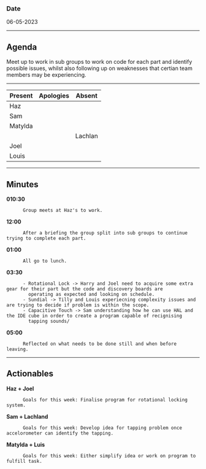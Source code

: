 
### Date 

06-05-2023
___
## Agenda
Meet up to work in sub groups to work on code for each part and identify possible issues, whilst also following up on weaknesses
that certian team members may be experiencing. 
___

| Present  | Apologies | Absent |
| ------------- | ------------- | ------------- |
| Haz  |   |    |
| Sam  |   |   |
| Matylda  |    |   |
|   |    |  Lachlan  |
| Joel |    |   |
| Louis  |   |   |

___

## Minutes

        
**010:30**  
          
          Group meets at Haz's to work.
          
**12:00** 
          
          After a briefing the group split into sub groups to continue trying to complete each part. 

**01:00**
          
          All go to lunch.

**03:30**   

          - Rotational Lock -> Harry and Joel need to acquire some extra gear for their part but the code and discovery boards are 
            operating as expected and looking on schedule. 
          - Sundial -> Tilly and Louis experiecning complexity issues and are trying to decide if problem is within the scope.
          - Capacitive Touch -> Sam understanding how he can use HAL and the IDE cube in order to create a program capable of recignising
            tapping sounds/
          
**05:00**   

          Reflected on what needs to be done still and when before leaving.
          
          
___
## Actionables

**Haz + Joel**  
          
          Goals for this week: Finalise program for rotational locking system. 
          
**Sam + Lachland**  
          
          Goals for this week: Develop idea for tapping problem once accelorometer can identify the tapping.  
          
**Matylda + Luis**  
          
          Goals for this week: Either simplify idea or work on program to fulfill task. 

          
        
